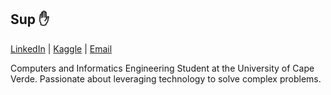 ## Sup :hand:
[LinkedIn](https://linkedin.com/in/anaximeno) | [Kaggle](https://kaggle.com/anaxmenobrito) | [Email](mailto:anaximenobrito@gmail.com)

Computers and Informatics Engineering Student at the University of Cape Verde. Passionate about leveraging technology to solve complex problems.
